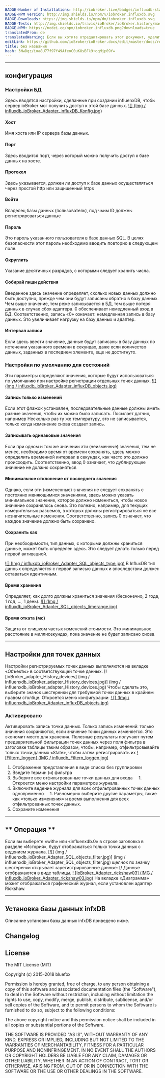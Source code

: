```yaml
---
BADGE-Number of Installations: http://iobroker.live/badges/influxdb-stable.svg
BADGE-NPM version: http://img.shields.io/npm/v/iobroker.influxdb.svg
BADGE-Downloads: https://img.shields.io/npm/dm/iobroker.influxdb.svg
BADGE-Tests: http://img.shields.io/travis/ioBroker/ioBroker.history/master.svg
BADGE-NPM: https://nodei.co/npm/iobroker.influxdb.png?downloads=true
translatedFrom: de
translatedWarning: Если вы хотите отредактировать этот документ, удалите поле «translationFrom», в противном случае этот документ будет снова автоматически переведен
editLink: https://github.com/ioBroker/ioBroker.docs/edit/master/docs/ru/adapterref/iobroker.influxdb/README.md
title: без названия
hash: 3NwDgz/ioa8U77f97f49AfeoC0uK8sBFk9+oqMjp09Y=
---
```

* * *

## <span id="Konfiguration">конфигурация</span>
### <span id="Storage-Einstellungen">Настройки БД</span>
Здесь вводятся настройки, сделанные при создании influenxDB, чтобы сервер ioBroker мог получить доступ к этой базе данных. [![] (Img / influxdb_ioBroker_Adapter_influxDB_Konfig.jpg)](../../../de/adapterref/iobroker.influxdb/img/influxdb_ioBroker_Adapter_influxDB_Konfig.jpg)

#### Хост
Имя хоста или IP сервера базы данных.

#### Порт
Здесь вводится порт, через который можно получить доступ к базе данных на хосте.

#### Протокол
Здесь указывается, должен ли доступ к базе данных осуществляться через простой http или защищенный https

#### Войти
Владелец базы данных (пользователь), под чьим ID должны регистрироваться данные

#### Пароль
Это пароль указанного пользователя в базе данных SQL. В целях безопасности этот пароль необходимо вводить повторно в следующем поле.

#### Округлить
Указание десятичных разрядов, с которыми следует хранить числа.

#### Собирай пиши действия
Введенное здесь значение определяет, сколько новых данных должно быть доступно, прежде чем они будут записаны обратно в базу данных. Чем выше значение, тем реже записывается в БД, тем выше потеря данных в случае сбоя адаптера. 0 обеспечивает немедленный вход в БД. Соответственно, запись «0» означает: немедленная запись в базу данных. Это увеличивает нагрузку на базу данных и адаптер.

#### Интервал записи
Если здесь ввести значение, данные будут записаны в базу данных по истечении указанного времени в секундах, даже если количество данных, заданных в последнем элементе, еще не достигнуто.

### <span id="Default_Einstellungen_fuer_Zustaende">Настройки по умолчанию для состояний</span>
Эти параметры определяют значения, которые будут использоваться по умолчанию при настройке регистрации отдельных точек данных. [![] (Img / influxdb_ioBroker_Adapter_influxDB_objects.jpg)](../../../de/adapterref/iobroker.influxdb/img/influxdb_ioBroker_Adapter_influxDB_objects.jpg)

#### Запись только изменений
Если этот флажок установлен, последовательные данные должны иметь разные значения, чтобы их можно было записать. Посылает датчик, например Несколько раз ту же температуру, это не записывается, только когда изменение снова создает запись.

#### Записывать одинаковые значения
Если при одном и том же значении эти (неизменные) значения, тем не менее, необходимо время от времени сохранять, здесь можно определить временной интервал в секундах, как часто это должно происходить. Соответственно, ввод 0 означает, что дублирующее значение не должно сохраняться.

#### Минимальное отклонение от последнего значения
Однако, если эти (измененные) значения не следует сохранять с постоянно меняющимися значениями, здесь можно указать минимальное значение, которое должно измениться, чтобы новое значение сохранялось снова. Это полезно, например, для текущих измерительных разъемов, в которых должны регистрироваться не все незначительные изменения. Соответственно, запись 0 означает, что каждое значение должно быть сохранено.

#### Сохранить как
При необходимости, тип данных, с которыми должны храниться данные, может быть определен здесь. Это следует делать только перед первой активацией.

[![] (Img / influxdb_ioBroker_Adapter_SQL_objects_type.jpg)](../../../de/adapterref/iobroker.influxdb/img/iinfluxdb_oBroker_Adapter_SQL_objects_type.jpg) В InfluxDB тип данных определяется с первой записью данных и впоследствии должен оставаться идентичным.

#### Время хранения
Определяет, как долго должны храниться значения (бесконечно, 2 года, 1 год, ..., 1 день). [![] (Img / influxdb_ioBroker_Adapter_SQL_objects_timerange.jpg)](../../../de/adapterref/iobroker.influxdb/img/influxdb_ioBroker_Adapter_SQL_objects_timerange.jpg)

#### Время отката (мс)
Защита от слишком частых изменений стоимости. Это минимальное расстояние в миллисекундах, пока значение не будет записано снова.

* * *

## <span id="Einstellungen_fuer_Datenpunkte">Настройки для точек данных</span>
Настройки регистрируемых точек данных выполняются на вкладке «Объекты» в соответствующей точке данных. [![ioBroker_adapter_History_devices] (img / influenxdb_ioBroker_adapter_History_devices.jpg)] (img / influenxdb_ioBroker_adapter_History_devices.jpg) Чтобы сделать это, выберите значок шестеренки для требуемой точки данных в крайнем правом столбце. Откроется меню конфигурации: [! [] (Img / influenxdb_ioBroker_Adapter_influxDB_objects.jpg)](../../../de/adapterref/iobroker.influxdb/img/influxdb_ioBroker_Adapter_influxDB_objects.jpg)

### <span id="Aktiviert">Активировано</span>
Активировать запись точки данных. Только запись изменений: только значения сохраняются, если значение точки данных изменяется. Это экономит место для хранения. Полезные результаты получают путем предварительной фильтрации точек данных через поля фильтра в заголовке таблицы таким образом, чтобы, например, отфильтровывайте только точки данных «State», чтобы затем регистрировать их [![Filtern_loggen] (IMG / influxdb_Filtern_loggen.jpg)](../../../de/adapterref/iobroker.influxdb/img/Filtern_loggen.jpg)

1. Отображение представления в виде списка без группировки
2. Введите термин (и) фильтра
3. Выберите все отфильтрованные точки данных для входа
    1. Откроется меню настройки параметров журнала.
4. Включите ведение журнала для всех отфильтрованных точек данных одновременно
    1. Равномерно выберите другие параметры, такие как «только изменения» и время выполнения для всех отфильтрованных точек данных.
5. Сохраните изменения

* * *

## <span id="Bedienung">** Операция **</span>
Если вы выберете «with» или «influenxdb.0» в строке заголовка в разделе «История», будут отображаться только точки данных с ведением журнала. [![] (img / influenxdb_ioBroker_Adapter_SQL_objects_filter.jpg)] (img / influenxdb_ioBroker_Adapter_SQL_objects_filter.jpg) щелчок по значку шестеренки открывает зарегистрированные данные: [! Данные отображаются в виде таблицы. [! [IoBroker_Adapter_rickshaw03] (IMG / influxdb_ioBroker_Adapter_rickshaw03.jpg)](../../../de/adapterref/iobroker.influxdb/img/influxdb_ioBroker_Adapter_rickshaw03.jpg) На вкладке «Диаграмма» может отображаться графический журнал, если установлен адаптер Rickshaw.

* * *

## Установка базы данных infxDB
Описание установки базы данных infxDB приведено ниже.

## Changelog

## License

The MIT License (MIT)

Copyright (c) 2015-2018 bluefox

Permission is hereby granted, free of charge, to any person obtaining a copy
of this software and associated documentation files (the "Software"), to deal
in the Software without restriction, including without limitation the rights
to use, copy, modify, merge, publish, distribute, sublicense, and/or sell
copies of the Software, and to permit persons to whom the Software is
furnished to do so, subject to the following conditions:

The above copyright notice and this permission notice shall be included in
all copies or substantial portions of the Software.

THE SOFTWARE IS PROVIDED "AS IS", WITHOUT WARRANTY OF ANY KIND, EXPRESS OR
IMPLIED, INCLUDING BUT NOT LIMITED TO THE WARRANTIES OF MERCHANTABILITY,
FITNESS FOR A PARTICULAR PURPOSE AND NONINFRINGEMENT. IN NO EVENT SHALL THE
AUTHORS OR COPYRIGHT HOLDERS BE LIABLE FOR ANY CLAIM, DAMAGES OR OTHER
LIABILITY, WHETHER IN AN ACTION OF CONTRACT, TORT OR OTHERWISE, ARISING FROM,
OUT OF OR IN CONNECTION WITH THE SOFTWARE OR THE USE OR OTHER DEALINGS IN
THE SOFTWARE.